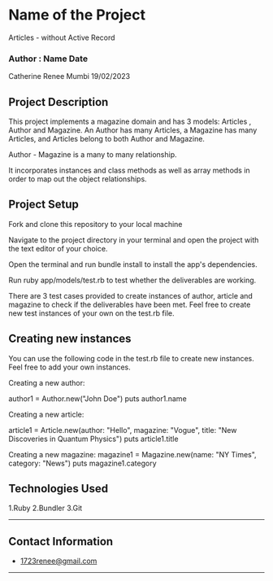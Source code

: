# Name of the Project
Articles - without Active Record 
### Author : Name Date
Catherine Renee Mumbi 19/02/2023
## Project Description
This project implements a magazine domain  and has 3 models: Articles , Author and Magazine. An Author has many Articles, a Magazine has many Articles, and Articles belong to both Author and Magazine.

 Author - Magazine is a many to many relationship.

 It incorporates instances and class methods as well as array methods in order to map out the object relationships.

## Project Setup

Fork and clone this repository to your local machine

Navigate to the project directory in your terminal and open the project with the text editor of your choice.

Open the terminal and run bundle install to install the app's dependencies.

Run ruby app/models/test.rb to test whether the deliverables are working. 

There are 3 test cases provided to create instances of author, article and magazine to check if the deliverables have been met. Feel free to create new test instances of your own on the test.rb file. 

## Creating new instances 
You can use the following code in the test.rb file to create new instances. Feel free to add your own instances.

Creating a new author:

author1 = Author.new("John Doe")
puts author1.name

Creating a new article:

article1 = Article.new(author: "Hello", magazine: "Vogue", title: "New Discoveries in Quantum Physics")
puts article1.title

Creating a new magazine:
magazine1 = Magazine.new(name: "NY Times", category: "News")
puts magazine1.category


## Technologies Used
1.Ruby
2.Bundler 
3.Git
*****

## Contact Information
* 1723renee@gmail.com
*****
